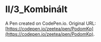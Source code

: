 # II/3_Kombinált

A Pen created on CodePen.io. Original URL: [https://codepen.io/zeetea/pen/PodomKp](https://codepen.io/zeetea/pen/PodomKp).


